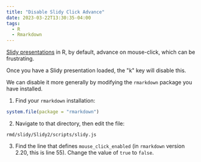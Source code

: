 ```yaml
---
title: "Disable Slidy Click Advance"
date: 2023-03-22T13:30:35-04:00
tags:
  - R
  - Rmarkdown
---
```


[Slidy
presentations](https://bookdown.org/yihui/rmarkdown/slidy-presentation.html) in
R, by default, advance on mouse-click, which can be frustrating.

Once you have a Slidy presentation loaded, the "k" key will disable this.

We can disable it more generally by modifying the `rmarkdown` package you have
installed.

1. Find your `rmarkdown` installation:

```r
system.file(package = "rmarkdown")
```

2. Navigate to that directory, then edit the file:

```
rmd/slidy/Slidy2/scripts/slidy.js
```

3. Find the line that defines `mouse_click_enabled` (in `rmarkdown` version
   2.20, this is line 55). Change the value of `true` to `false`.
